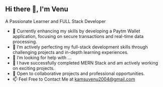 ## Hi there 👋, I'm Venu



A Passionate Learner and FULL Stack Developer











- 🔭 Currently enhancing my skills by developing a Paytm Wallet application, focusing on secure transactions and real-time data processing.
- 🌱 I’m actively perfecting my full-stack development skills through challenging projects and in-depth learning experiences.
- 🤔 I’m looking for help with ...
- 💬 I have successfully completed MERN Stack and am actively working on exciting projects.
- 👯 Open to collaborative projects and professional opportunities.
- 📫 Feel Free to Contact Me at [kamsuvenu2004@gmail.com](mailto:kamsuvenu2004@gmail.com)

